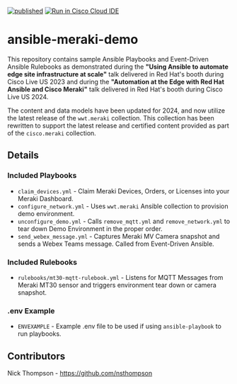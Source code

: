 [![published](https://static.production.devnetcloud.com/codeexchange/assets/images/devnet-published.svg)](https://developer.cisco.com/codeexchange/github/repo/wwt/ansible-meraki-demo) [![Run in Cisco Cloud IDE](https://static.production.devnetcloud.com/codeexchange/assets/images/devnet-runable-icon.svg)](https://developer.cisco.com/codeexchange/devenv/wwt/ansible-meraki-demo/)

# ansible-meraki-demo

This repository contains sample Ansible Playbooks and Event-Driven Ansible Rulebooks as demonstrated during the **"Using Ansible to automate edge site infrastructure at scale"** talk delivered in Red Hat's booth during Cisco Live US 2023 and during the **"Automation at the Edge with Red Hat Ansible and Cisco Meraki"** talk delivered in Red Hat's booth during Cisco Live US 2024.

The content and data models have been updated for 2024, and now utilize the latest release of the `wwt.meraki` collection.  This collection has been rewritten to support the latest release and certified content provided as part of the `cisco.meraki` collection.

## Details

### Included Playbooks

* `claim_devices.yml` - Claim Meraki Devices, Orders, or Licenses into your Meraki Dashboard.
* `configure_network.yml` - Uses `wwt.meraki` Ansible collection to provision demo environment.
* `unconfigure_demo.yml` - Calls `remove_mqtt.yml` and `remove_network.yml` to tear down Demo Environment in the proper order.
* `send_webex_message.yml` - Captures Meraki MV Camera snapshot and sends a Webex Teams message.  Called from Event-Driven Ansible.

### Included Rulebooks

* `rulebooks/mt30-mqtt-rulebook.yml` - Listens for MQTT Messages from Meraki MT30 sensor and triggers environment tear down or camera snapshot.

### .env Example

* `ENVEXAMPLE` - Example .env file to be used if using `ansible-playbook` to run playbooks.

## Contributors

Nick Thompson - <https://github.com/nsthompson>
